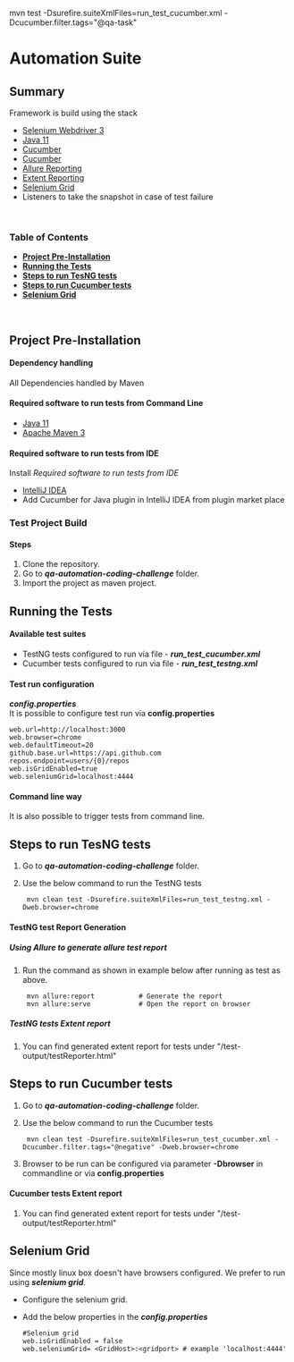 mvn test -Dsurefire.suiteXmlFiles=run_test_cucumber.xml -Dcucumber.filter.tags="@qa-task"

# Automation Suite

## Summary

Framework is build using the stack
* [Selenium Webdriver 3](https://www.selenium.dev/documentation/en/)
* [Java 11](https://www.oracle.com/java/technologies/javase-jdk11-downloads.html)
* [Cucumber](https://cucumber.io/)
* [Cucumber](https://testng.org/doc/)
* [Allure Reporting](http://allure.qatools.ru/)
* [Extent Reporting](https://extentreports.com/)
* [Selenium Grid](https://www.selenium.dev/documentation/en/grid/grid_3/components_of_a_grid/)
* Listeners to take the snapshot in case of test failure

<br>

### Table of Contents

* **[Project Pre-Installation](#Project-Pre-Installation)**<br>
* **[Running the Tests](#Running-the-Tests)**<br>
* **[Steps to run TesNG tests](#Steps-to-run-TesNG-tests)**<br>
* **[Steps to run Cucumber tests](#Steps-to-run-Cucumber-tests )**<br>
* **[Selenium Grid](#Selenium-Grid)**<br>
<br>

## Project Pre-Installation

#### Dependency handling
All Dependencies handled by Maven

#### Required software to run tests from Command Line
* [Java 11](https://www.oracle.com/java/technologies/javase-jdk11-downloads.html)
* [Apache Maven 3](http://maven.apache.org/download.cgi)

#### Required software to run tests from IDE
Install *Required software to run tests from IDE* 
* [IntelliJ IDEA](https://www.jetbrains.com/de-de/idea/)
* Add Cucumber for Java plugin in IntelliJ IDEA from plugin market place

### Test Project Build

#### Steps
1. Clone the repository.
2. Go to ***qa-automation-coding-challenge*** folder.
3. Import the project as maven project.

## Running the Tests 

#### Available test suites
- TestNG tests configured to run via file - ***run_test_cucumber.xml***
- Cucumber tests configured to run via file - ***run_test_testng.xml***

#### Test run configuration

***config.properties***
<br>
It is possible to configure test run via **config.properties**

    web.url=http://localhost:3000
    web.browser=chrome
    web.defaultTimeout=20
    github.base.url=https://api.github.com
    repos.endpoint=users/{0}/repos
    web.isGridEnabled=true
    web.seleniumGrid=localhost:4444

#### Command line way
It is also possible to trigger tests from command line.

## Steps to run TesNG tests
1. Go to ***qa-automation-coding-challenge*** folder.
2. Use the below command to run the TestNG tests
     
        mvn clean test -Dsurefire.suiteXmlFiles=run_test_testng.xml -Dweb.browser=chrome
        
#### TestNG test Report Generation

##### Using Allure to generate allure test report
1. Run the command as shown in example below after running as test as above.
    
       
        mvn allure:report           # Generate the report
        mvn allure:serve            # Open the report on browser        
        
##### TestNG tests Extent report
1. You can find generated extent report for tests under "/test-output/testReporter.html"      
        
## Steps to run Cucumber tests
1. Go to ***qa-automation-coding-challenge*** folder.    
2. Use the below command to run the Cucumber tests        
        
        mvn clean test -Dsurefire.suiteXmlFiles=run_test_cucumber.xml -Dcucumber.filter.tags="@negative" -Dweb.browser=chrome
3. Browser to be run can be configured via parameter **-Dbrowser** in commandline or via **config.properties**

#### Cucumber tests Extent report
1. You can find generated extent report for tests under "/test-output/testReporter.html"
    
## Selenium Grid

Since mostly linux box doesn't have browsers configured. We prefer to run using ***selenium grid***.

* Configure the selenium grid.
* Add the below properties in the ***config.properties***

    
      #Selenium grid
      web.isGridEnabled = false
      web.seleniumGrid= <GridHost>:<gridport> # example 'localhost:4444'
         
          